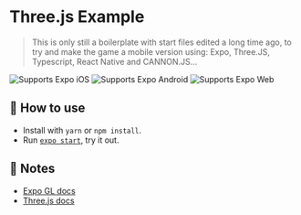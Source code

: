 # Three.js Example

> This is only still a boilerplate with start files edited a long time ago, to try and make the game a mobile version using: Expo, Three.JS, Typescript, React Native and CANNON.JS...

<p>
  <!-- iOS -->
  <img alt="Supports Expo iOS" longdesc="Supports Expo iOS" src="https://img.shields.io/badge/iOS-4630EB.svg?style=flat-square&logo=APPLE&labelColor=999999&logoColor=fff" />
  <!-- Android -->
  <img alt="Supports Expo Android" longdesc="Supports Expo Android" src="https://img.shields.io/badge/Android-4630EB.svg?style=flat-square&logo=ANDROID&labelColor=A4C639&logoColor=fff" />
  <!-- Web -->
  <img alt="Supports Expo Web" longdesc="Supports Expo Web" src="https://img.shields.io/badge/web-4630EB.svg?style=flat-square&logo=GOOGLE-CHROME&labelColor=4285F4&logoColor=fff" />
</p>

## 🚀 How to use

- Install with `yarn` or `npm install`.
- Run [`expo start`](https://docs.expo.io/versions/latest/workflow/expo-cli/), try it out.

## 📝 Notes

- [Expo GL docs](https://docs.expo.io/versions/latest/sdk/gl-view/)
- [Three.js docs](https://threejs.org/docs/index.html#manual/en/introduction/Creating-a-scene)
